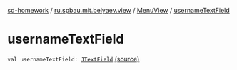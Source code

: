 [sd-homework](../../index.md) / [ru.spbau.mit.belyaev.view](../index.md) / [MenuView](index.md) / [usernameTextField](.)

# usernameTextField

`val usernameTextField: `[`JTextField`](http://docs.oracle.com/javase/6/docs/api/javax/swing/JTextField.html) [(source)](https://github.com/StasBel/sd-homework/blob/gRPC/src/main/kotlin/ru/spbau/mit/belyaev/view/MenuView.kt#L12)